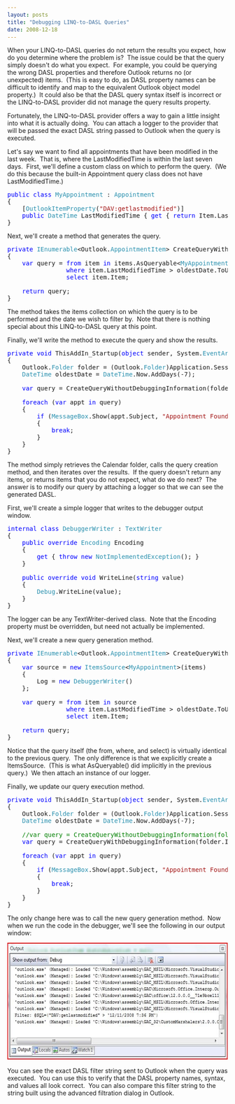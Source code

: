 ```yaml
---
layout: posts
title: "Debugging LINQ-to-DASL Queries"
date: 2008-12-18
---
```

<p>When your LINQ-to-DASL queries do not return the results you expect, how do you determine where the problem is?&#160; The issue could be that the query simply doesn't do what you expect.&#160; For example, you could be querying the wrong DASL properties and therefore Outlook returns no (or unexpected) items.&#160; (This is easy to do, as DASL property names can be difficult to identify and map to the equivalent Outlook object model property.)&#160; It could also be that the DASL query syntax itself is incorrect or the LINQ-to-DASL provider did not manage the query results property.</p>  <p>Fortunately, the LINQ-to-DASL provider offers a way to gain a little insight into what it is actually doing.&#160; You can attach a logger to the provider that will be passed the exact DASL string passed to Outlook when the query is executed.</p>  <p>Let's say we want to find all appointments that have been modified in the last week.&#160; That is, where the LastModifiedTime is within the last seven days.&#160; First, we'll define a custom class on which to perform the query.&#160; (We do this because the built-in Appointment query class does not have LastModifiedTime.)</p>  <pre class="code"><span style="color: blue">public class </span><span style="color: #2b91af">MyAppointment </span>: <span style="color: #2b91af">Appointment
</span>{
    [<span style="color: #2b91af">OutlookItemProperty</span>(<span style="color: #a31515">&quot;DAV:getlastmodified&quot;</span>)]
    <span style="color: blue">public </span><span style="color: #2b91af">DateTime </span>LastModifiedTime { <span style="color: blue">get </span>{ <span style="color: blue">return </span>Item.LastModificationTime; } }
}</pre>

<p>Next, we'll create a method that generates the query.</p>

<pre class="code"><span style="color: blue">private </span><span style="color: #2b91af">IEnumerable</span>&lt;Outlook.<span style="color: #2b91af">AppointmentItem</span>&gt; CreateQueryWithoutDebuggingInformation(Outlook.<span style="color: #2b91af">Items </span>items, <span style="color: #2b91af">DateTime </span>oldestDate)
{
    <span style="color: blue">var </span>query = <span style="color: blue">from </span>item <span style="color: blue">in </span>items.AsQueryable&lt;<span style="color: #2b91af">MyAppointment</span>&gt;()
                <span style="color: blue">where </span>item.LastModifiedTime &gt; oldestDate.ToUniversalTime()
                <span style="color: blue">select </span>item.Item;

    <span style="color: blue">return </span>query;
}</pre>

<p>The method takes the items collection on which the query is to be performed and the date we wish to filter by.&#160; Note that there is nothing special about this LINQ-to-DASL query at this point.</p>

<p>Finally, we'll write the method to execute the query and show the results.</p>

<pre class="code"><span style="color: blue">private void </span>ThisAddIn_Startup(<span style="color: blue">object </span>sender, System.<span style="color: #2b91af">EventArgs </span>e)
{
    Outlook.<span style="color: #2b91af">Folder </span>folder = (Outlook.<span style="color: #2b91af">Folder</span>)Application.Session.GetDefaultFolder(Outlook.<span style="color: #2b91af">OlDefaultFolders</span>.olFolderCalendar);
    <span style="color: #2b91af">DateTime </span>oldestDate = <span style="color: #2b91af">DateTime</span>.Now.AddDays(-7);

    <span style="color: blue">var </span>query = CreateQueryWithoutDebuggingInformation(folder.Items, oldestDate);

    <span style="color: blue">foreach </span>(<span style="color: blue">var </span>appt <span style="color: blue">in </span>query)
    {
        <span style="color: blue">if </span>(<span style="color: #2b91af">MessageBox</span>.Show(appt.Subject, <span style="color: #a31515">&quot;Appointment Found!&quot;</span>, <span style="color: #2b91af">MessageBoxButtons</span>.OKCancel) == <span style="color: #2b91af">DialogResult</span>.Cancel)
        {
            <span style="color: blue">break</span>;
        }
    }
}</pre>

<p>The method simply retrieves the Calendar folder, calls the query creation method, and then iterates over the results.&#160; If the query doesn't return any items, or returns items that you do not expect, what do we do next?&#160; The answer is to modify our query by attaching a logger so that we can see the generated DASL.</p>

<p>First, we'll create a simple logger that writes to the debugger output window.</p>

<pre class="code"><span style="color: blue">internal class </span><span style="color: #2b91af">DebuggerWriter </span>: <span style="color: #2b91af">TextWriter
</span>{
    <span style="color: blue">public override </span><span style="color: #2b91af">Encoding </span>Encoding
    {
        <span style="color: blue">get </span>{ <span style="color: blue">throw new </span><span style="color: #2b91af">NotImplementedException</span>(); }
    }

    <span style="color: blue">public override void </span>WriteLine(<span style="color: blue">string </span>value)
    {
        <span style="color: #2b91af">Debug</span>.WriteLine(value);
    }
}</pre>

<p>The logger can be any TextWriter-derived class.&#160; Note that the Encoding property must be overridden, but need not actually be implemented.</p>

<p>Next, we'll create a new query generation method.</p>

<pre class="code"><span style="color: blue">private </span><span style="color: #2b91af">IEnumerable</span>&lt;Outlook.<span style="color: #2b91af">AppointmentItem</span>&gt; CreateQueryWithDebuggingInformation(Outlook.<span style="color: #2b91af">Items </span>items, <span style="color: #2b91af">DateTime </span>oldestDate)
{
    <span style="color: blue">var </span>source = <span style="color: blue">new </span><span style="color: #2b91af">ItemsSource</span>&lt;<span style="color: #2b91af">MyAppointment</span>&gt;(items)
    {
        Log = <span style="color: blue">new </span><span style="color: #2b91af">DebuggerWriter</span>()
    };

    <span style="color: blue">var </span>query = <span style="color: blue">from </span>item <span style="color: blue">in </span>source
                <span style="color: blue">where </span>item.LastModifiedTime &gt; oldestDate.ToUniversalTime()
                <span style="color: blue">select </span>item.Item;

    <span style="color: blue">return </span>query;
}</pre>

<p>Notice that the query itself (the from, where, and select) is virtually identical to the previous query.&#160; The only difference is that we explicitly create a ItemsSource.&#160; (This is what AsQueryable() did implicitly in the previous query.)&#160; We then attach an instance of our logger.</p>

<p>Finally, we update our query execution method.</p>

<pre class="code"><span style="color: blue">private void </span>ThisAddIn_Startup(<span style="color: blue">object </span>sender, System.<span style="color: #2b91af">EventArgs </span>e)
{
    Outlook.<span style="color: #2b91af">Folder </span>folder = (Outlook.<span style="color: #2b91af">Folder</span>)Application.Session.GetDefaultFolder(Outlook.<span style="color: #2b91af">OlDefaultFolders</span>.olFolderCalendar);
    <span style="color: #2b91af">DateTime </span>oldestDate = <span style="color: #2b91af">DateTime</span>.Now.AddDays(-7);

    <span style="color: green">//var query = CreateQueryWithoutDebuggingInformation(folder.Items, oldestDate);
    </span><span style="color: blue">var </span>query = CreateQueryWithDebuggingInformation(folder.Items, oldestDate);

    <span style="color: blue">foreach </span>(<span style="color: blue">var </span>appt <span style="color: blue">in </span>query)
    {
        <span style="color: blue">if </span>(<span style="color: #2b91af">MessageBox</span>.Show(appt.Subject, <span style="color: #a31515">&quot;Appointment Found!&quot;</span>, <span style="color: #2b91af">MessageBoxButtons</span>.OKCancel) == <span style="color: #2b91af">DialogResult</span>.Cancel)
        {
            <span style="color: blue">break</span>;
        }
    }
}</pre>

<p>The only change here was to call the new query generation method.&#160; Now when we run the code in the debugger, we'll see the following in our output window:</p>

<p><a href="/assets/posts/DebugOutput.jpg"><img alt="DebugOutput" src="/assets/posts/DebugOutput_thumb.jpg" width="633" height="267" /></a></p>

<p>You can see the exact DASL filter string sent to Outlook when the query was executed.&#160; You can use this to verify that the DASL property names, syntax, and values all look correct.&#160; You can also compare this filter string to the string built using the advanced filtration dialog in Outlook.</p>